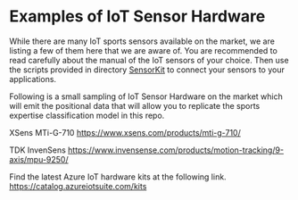 # Examples of IoT Sensor Hardware

While there are many IoT sports sensors available on the market, we are listing a few of them here that we are aware of. You are recommended to read carefully about the manual of the IoT sensors of your choice. Then use the scripts provided in directory [SensorKit](../SensorKit) to connect your sensors to your applications. 

Following is a small sampling of IoT Sensor Hardware on the market which will emit the positional data that will allow you to replicate the sports expertise classification model in this repo.  

XSens MTi-G-710
https://www.xsens.com/products/mti-g-710/

TDK InvenSens
https://www.invensense.com/products/motion-tracking/9-axis/mpu-9250/


Find the latest Azure IoT hardware kits at the following link.
https://catalog.azureiotsuite.com/kits

